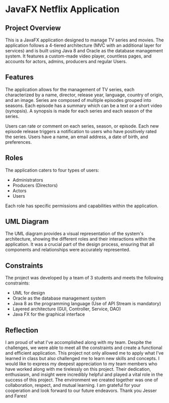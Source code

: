 # JavaFX Netflix Application

## Project Overview
This is a JavaFX application designed to manage TV series and movies. The application follows a 4-tiered architecture (MVC with an additional layer for services) and is built using Java 8 and Oracle as the database management system. It features a custom-made video player, countless pages, and accounts for actors, admins, producers and regular Users.

## Features
The application allows for the management of TV series, each characterized by a name, director, release year, language, country of origin, and an image. Series are composed of multiple episodes grouped into seasons. Each episode has a summary which can be a text or a short video (synopsis). A synopsis is made for each series and each season of the series.

Users can rate or comment on each series, season, or episode. Each new episode release triggers a notification to users who have positively rated the series. Users have a name, an email address, a date of birth, and preferences.

## Roles
The application caters to four types of users:
- Administrators
- Producers (Directors)
- Actors
- Users

Each role has specific permissions and capabilities within the application.

## UML Diagram
The UML diagram provides a visual representation of the system's architecture, showing the different roles and their interactions within the application. It was a crucial part of the design process, ensuring that all components and relationships were accurately represented.

## Constraints
The project was developed by a team of 3 students and meets the following constraints:
- UML for design
- Oracle as the database management system
- Java 8 as the programming language (Use of API Stream is mandatory)
- Layered architecture (GUI, Controller, Service, DAO)
- Java FX for the graphical interface

## Reflection
I am proud of what I've accomplished along with my team. Despite the challenges, we were able to meet all the constraints and create a functional and efficient application. This project not only allowed me to apply what I've learned in class but also challenged me to learn new skills and concepts. 
I would like to express my deepest appreciation to my team members who have worked along with me tirelessly on this project. Their dedication, enthusiasm, and insight were incredibly helpful and played a vital role in the success of this project. The environment we created together was one of collaboration, respect, and mutual learning. I am grateful for your cooperation and look forward to our future endeavors. Thank you Jesser and Fares!
